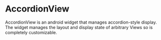 AccordionView
=============

AccordionView is an android widget that manages accordion-style display.  The widget manages the layout and display state of arbitrary Views so is completely customizable.
